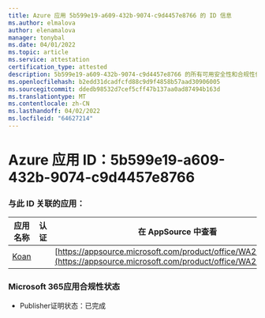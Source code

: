 ```yaml
---
title: Azure 应用 5b599e19-a609-432b-9074-c9d4457e8766 的 ID 信息
ms.author: elmalova
author: elenamalova
manager: tonybal
ms.date: 04/01/2022
ms.topic: article
ms.service: attestation
certification_type: attested
description: 5b599e19-a609-432b-9074-c9d4457e8766 的所有可用安全性和合规性信息。
ms.openlocfilehash: b2edd31dcadfcfd88c9d9f4858b57aad30906005
ms.sourcegitcommit: ddedb98532d7cef5cff47b137aa0ad87494b163d
ms.translationtype: MT
ms.contentlocale: zh-CN
ms.lasthandoff: 04/02/2022
ms.locfileid: "64627214"
---
```

# <a name="azure-app-id-5b599e19-a609-432b-9074-c9d4457e8766"></a>Azure 应用 ID：5b599e19-a609-432b-9074-c9d4457e8766


### <a name="apps-associated-with-this-id"></a>与此 ID 关联的应用：
| **应用名称** | **认证** | **在 AppSource 中查看** |
|--------------|---------------|-----------------------|
| [Koan](../forward/WA200002936.md) |  | [https://appsource.microsoft.com/product/office/WA200002936](https://appsource.microsoft.com/product/office/WA200002936) |

### <a name="microsoft-365-app-compliance-status"></a>Microsoft 365应用合规性状态
- Publisher证明状态：已完成
